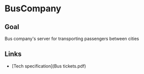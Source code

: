 # BusCompany
## Goal
Bus company's server for transporting passengers between cities
## Links
* [Tech specification](Bus tickets.pdf)